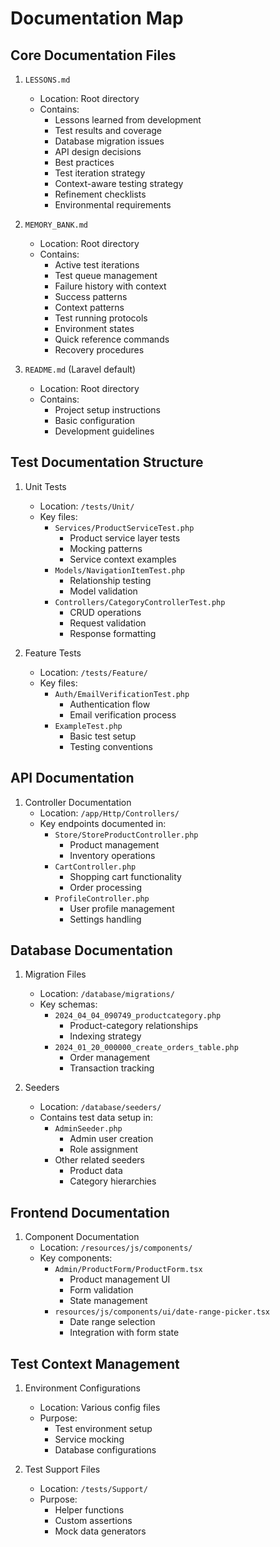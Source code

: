 # Documentation Map

## Core Documentation Files
1. `LESSONS.md`
   - Location: Root directory
   - Contains: 
     - Lessons learned from development
     - Test results and coverage
     - Database migration issues
     - API design decisions
     - Best practices
     - Test iteration strategy
     - Context-aware testing strategy
     - Refinement checklists
     - Environmental requirements

2. `MEMORY_BANK.md`
   - Location: Root directory
   - Contains:
     - Active test iterations
     - Test queue management
     - Failure history with context
     - Success patterns
     - Context patterns
     - Test running protocols
     - Environment states
     - Quick reference commands
     - Recovery procedures

3. `README.md` (Laravel default)
   - Location: Root directory
   - Contains:
     - Project setup instructions
     - Basic configuration
     - Development guidelines

## Test Documentation Structure
1. Unit Tests
   - Location: `/tests/Unit/`
   - Key files:
     - `Services/ProductServiceTest.php`
       - Product service layer tests
       - Mocking patterns
       - Service context examples
     - `Models/NavigationItemTest.php`
       - Relationship testing
       - Model validation
     - `Controllers/CategoryControllerTest.php`
       - CRUD operations
       - Request validation
       - Response formatting

2. Feature Tests
   - Location: `/tests/Feature/`
   - Key files:
     - `Auth/EmailVerificationTest.php`
       - Authentication flow
       - Email verification process
     - `ExampleTest.php`
       - Basic test setup
       - Testing conventions

## API Documentation
1. Controller Documentation
   - Location: `/app/Http/Controllers/`
   - Key endpoints documented in:
     - `Store/StoreProductController.php`
       - Product management
       - Inventory operations
     - `CartController.php`
       - Shopping cart functionality
       - Order processing
     - `ProfileController.php`
       - User profile management
       - Settings handling

## Database Documentation
1. Migration Files
   - Location: `/database/migrations/`
   - Key schemas:
     - `2024_04_04_090749_productcategory.php`
       - Product-category relationships
       - Indexing strategy
     - `2024_01_20_000000_create_orders_table.php`
       - Order management
       - Transaction tracking

2. Seeders
   - Location: `/database/seeders/`
   - Contains test data setup in:
     - `AdminSeeder.php`
       - Admin user creation
       - Role assignment
     - Other related seeders
       - Product data
       - Category hierarchies

## Frontend Documentation
1. Component Documentation
   - Location: `/resources/js/components/`
   - Key components:
     - `Admin/ProductForm/ProductForm.tsx`
       - Product management UI
       - Form validation
       - State management
     - `resources/js/components/ui/date-range-picker.tsx`
       - Date range selection
       - Integration with form state

## Test Context Management
1. Environment Configurations
   - Location: Various config files
   - Purpose:
     - Test environment setup
     - Service mocking
     - Database configurations

2. Test Support Files
   - Location: `/tests/Support/`
   - Purpose:
     - Helper functions
     - Custom assertions
     - Mock data generators 
